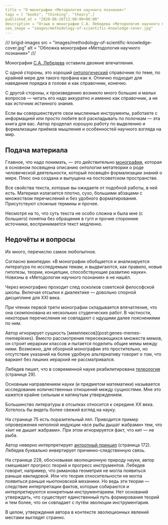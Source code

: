 ```yaml
---
title = "О монографии «Методология научного познания»"
tags = [ "books", "thinking", "theory",]
published_at = "2020-08-26T12:00:00+00:00"
description = "Отзыв о монографии С.А. Лебедева «Методология научного познания». Читать аккуратно, как справочник, а не как источник истинного знания."
seo_image = "images/methodology-of-scientific-knowledge-cover.jpg"
---
```


/// brigid-images
src = "images/methodology-of-scientific-knowledge-cover.jpg"
alt = "Обложка монографии «Методология научного познания»"
///

Монография [С.А. Лебедева](https://ru.wikipedia.org/wiki/%D0%9B%D0%B5%D0%B1%D0%B5%D0%B4%D0%B5%D0%B2,_%D0%A1%D0%B5%D1%80%D0%B3%D0%B5%D0%B9_%D0%90%D0%BB%D0%B5%D0%BA%D1%81%D0%B0%D0%BD%D0%B4%D1%80%D0%BE%D0%B2%D0%B8%D1%87_(%D1%84%D0%B8%D0%BB%D0%BE%D1%81%D0%BE%D1%84)) оставила двоякие впечатления.

С одной стороны, это хороший [онтологический](https://ru.wikipedia.org/wiki/%D0%9E%D0%BD%D1%82%D0%BE%D0%BB%D0%BE%D0%B3%D0%B8%D1%8F_(%D0%B8%D0%BD%D1%84%D0%BE%D1%80%D0%BC%D0%B0%D1%82%D0%B8%D0%BA%D0%B0)) справочник по теме, по крайней мере для такого профана как я. Отлично подходит для наведения порядка в голове и как справочник, конечно.

С другой стороны, к произведению возникло много больших и малых вопросов — читать его надо аккуратно и именно как справочник, а не как источник истинного знания.

Если вы совершенствуете свои мысленные инструменты, работаете с информацией или просто любите всё раскладывать по полочкам — эта книга для вас. Автор проделал хорошую работу по выделению и формализации приёмов мышления и особенностей научного взгляда на мир.

<!-- more -->

## Подача материала

Главное, что надо понимать, — это действительно [монография](https://ru.wikipedia.org/wiki/%D0%9C%D0%BE%D0%BD%D0%BE%D0%B3%D1%80%D0%B0%D1%84%D0%B8%D1%8F), которая в основном посвящена описанию онтологии метатеории о роде человеческой деятельности, который посвящён формализации знаний о мире. Плюс она создана и выпущена на постсоветском пространстве.

Все свойства текста, которые вы ожидаете от подобной работы, в ней есть. Материал излагается плотно, сухо, большими абзацами с множеством перечислений и без удобного форматирования. Присутствуют сложные термины и прочее.

Несмотря на то, что суть текста не особо сложна и была мне (с большего) понятна без обращения в гугл и прочие сторонние источники, воспринимается текст медленно.

## Недочёты и вопросы

Их много, перечислю самое любопытное.

Согласно википедии: «В монографии обобщается и анализируется литература по исследуемым темам, и выдвигаются, как правило, новые гипотезы, теории, концепции, способствующие развитию науки». Новизны в «Методологии научного познания» я не нашёл.

Через монографию проходит след осколков советской философской школы. Включая отсылки к диалектике — довольно спорной дисциплине для XXI века.

При чтении первой трети монографии складывается впечатление, что она скомпонована из нескольких студенческих работ. В частности, некоторые перечисления не совпадают с идущими далее пояснениями по ним.

Автор игнорирует сущность [мемплексов]{post:genes-memes-memeplexes}. Вместо рассмотрения пересекающихся множеств мемов, он строит иерархии классов и пытается поделить общие мемы между ними. Возможно, для обзорной монографии это простительно, но отсутствие указаний на более удобную альтернативу говорит о том, что вариант без лишних иерархий не рассматривался.

Лебедев пишет, что в современной науке реабилитирована [телеология](https://ru.wikipedia.org/wiki/%D0%A2%D0%B5%D0%BB%D0%B5%D0%BE%D0%BB%D0%BE%D0%B3%D0%B8%D1%8F) (странице 29).

Основным направлением науки (и предметом математики) называется исследование количественных отношений между сущностями. Мне это кажется крайне сильным и натянутым утверждением.

Большинство литературы в отсылках относится к середине XX века. Хотелось бы видеть более свежий взгляд на науку.

На странице 75 есть поразительный ляп. Приводится пример опровержения неполной индукции «все рыбы дышат жабрами» тем, что «́кит не дышит жабрами». При этом игнорируется факт, что кит — не рыба.

Автор неверно интерпретирует [антропный принцип](https://ru.wikipedia.org/wiki/%D0%90%D0%BD%D1%82%D1%80%D0%BE%D0%BF%D0%BD%D1%8B%D0%B9_%D0%BF%D1%80%D0%B8%D0%BD%D1%86%D0%B8%D0%BF) (страница 172). Лебедев буквально инвертирует причинно-следственную связь.

На странице 228, обосновывая эволюционную природу науки, автор смешивает прогресс теорий и прогресс инструментов. Лебедев говорит, например, что риманова геометрия не могла появиться раньше евклидовой. Или что теория относительности не могла появиться раньше ньютоновской механики. Но ведь эти теории — следствие интерпретации фактов, которые собираются и интерпретируются конкретным инструментарием. Нет оснований утверждать, что существует единственный путь формирования теорий и тем более, что он совпадает с путём эволюции инструментария.

В целом, утверждения автора в контексте эволюционных явлений местами выглядят странно.
